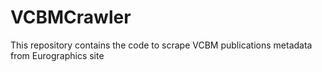 # VCBMCrawler
This repository contains the code to scrape VCBM publications metadata from Eurographics site

